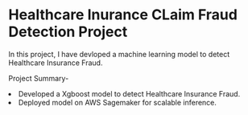 # Healthcare Inurance CLaim Fraud Detection Project

In this project, I have devloped a machine learning model to detect Healthcare Insurance Fraud.

Project Summary-<br>

<li>Developed a Xgboost model to detect Healthcare Insurance Fraud.</li>
<li>Deployed model on AWS Sagemaker for scalable inference.</li>
